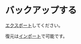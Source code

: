 # バックアップする
  
[エクスポート](https://docs.thedesk.top/settings/system/export)してください。  
  
復元は[インポート](https://docs.thedesk.top/settings/system/import)で可能です。
